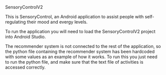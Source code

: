 SensoryControlV2

This is SensoryControl, an Android application to assist people with self-regulating their mood and evergy levels.

To run the application you will need to load the SensoryControlV2 project into Android Studio.

The recommender system is not connected to the rest of the application, so the python file containing the recommender system has been hardcoded with some values as an example of how it works. To run this you just need to run the python file, and make sure that the text file of activities is accessed correctly.
